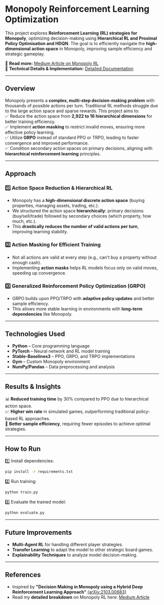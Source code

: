 # **Monopoly Reinforcement Learning Optimization**  

This project explores **Reinforcement Learning (RL) strategies for Monopoly**, optimizing decision-making using **Hierarchical RL and Proximal Policy Optimisation and HDQN**. The goal is to efficiently navigate the **high-dimensional action space** in Monopoly, improving sample efficiency and strategic gameplay.  

🔗 **Read more:** [Medium Article on Monopoly RL](#)  
📄 **Technical Details & Implementation:** [Detailed Documentation](#)  

---

## **Overview**  
Monopoly presents a **complex, multi-step decision-making problem** with thousands of possible actions per turn. Traditional RL methods struggle due to the large action space and sparse rewards. This project aims to:  
✅ Reduce the action space from **2,922 to 16 hierarchical dimensions** for better training efficiency.  
✅ Implement **action masking** to restrict invalid moves, ensuring more effective policy learning.  
✅ Utilize **GRPO** instead of standard PPO or TRPO, leading to faster convergence and improved performance.  
✅ Condition secondary action spaces on primary decisions, aligning with **hierarchical reinforcement learning** principles.  

---

## **Approach**  

### **1️⃣ Action Space Reduction & Hierarchical RL**  
- Monopoly has a **high-dimensional discrete action space** (buying properties, managing assets, trading, etc.).  
- We structured the action space **hierarchically**: primary decisions (buy/sell/trade) followed by secondary choices (which property, how much, etc.).  
- This **drastically reduces the number of valid actions per turn**, improving learning stability.  

### **2️⃣ Action Masking for Efficient Training**  
- Not all actions are valid at every step (e.g., can't buy a property without enough cash).  
- Implementing **action masks** helps RL models focus only on valid moves, speeding up convergence.  

### **3️⃣ Generalized Reinforcement Policy Optimization (GRPO)**  
- GRPO builds upon PPO/TRPO with **adaptive policy updates** and better sample efficiency.  
- This allows more stable learning in environments with **long-term dependencies** like Monopoly.  

---

## **Technologies Used**  
- **Python** – Core programming language  
- **PyTorch** – Neural network and RL model training  
- **Stable-Baselines3** – PPO, GRPO, and TRPO implementations  
- **Gym** – Custom Monopoly environment  
- **NumPy/Pandas** – Data preprocessing and analysis  

---

## **Results & Insights**  
📊 **Reduced training time** by 30% compared to PPO due to hierarchical action space.  
📈 **Higher win rate** in simulated games, outperforming traditional policy-based RL approaches.  
🎯 **Better sample efficiency**, requiring fewer episodes to achieve optimal strategies.  

---

## **How to Run**  

1️⃣ Install dependencies:  
```bash
pip install -r requirements.txt
```  

2️⃣ Run training:  
```bash
python train.py
```  

3️⃣ Evaluate the trained model:  
```bash
python evaluate.py
```  

---

## **Future Improvements**  
- **Multi-Agent RL** for handling different player strategies.  
- **Transfer Learning** to adapt the model to other strategic board games.  
- **Explainability Techniques** to analyze model decision-making.  

---

## **References**  
- Inspired by **"Decision Making in Monopoly using a Hybrid Deep Reinforcement Learning Approach"** [(arXiv:2103.00683)](https://arxiv.org/abs/2103.00683)  
- Read my **detailed breakdown** on Monopoly RL here: [Medium Article](#)  

